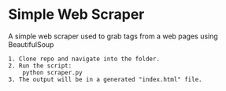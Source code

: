 # Simple Web Scraper
A simple web scraper used to grab tags from a web pages using BeautifulSoup

```
1. Clone repo and navigate into the folder.
2. Run the script:
	python scraper.py
3. The output will be in a generated "index.html" file. 
